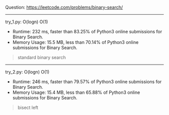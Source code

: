 Question: https://leetcode.com/problems/binary-search/

---

try_1.py: O(logn) O(1)
* Runtime: 232 ms, faster than 83.25% of Python3 online submissions for Binary Search.
* Memory Usage: 15.5 MB, less than 70.14% of Python3 online submissions for Binary Search.

> standard binary search

---

try_2.py: O(logn) O(1)

* Runtime: 246 ms, faster than 79.57% of Python3 online submissions for Binary Search.
* Memory Usage: 15.4 MB, less than 65.88% of Python3 online submissions for Binary Search.

> bisect left

